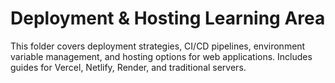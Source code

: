 # Deployment & Hosting Learning Area

This folder covers deployment strategies, CI/CD pipelines, environment variable management, and hosting options for web applications. Includes guides for Vercel, Netlify, Render, and traditional servers. 